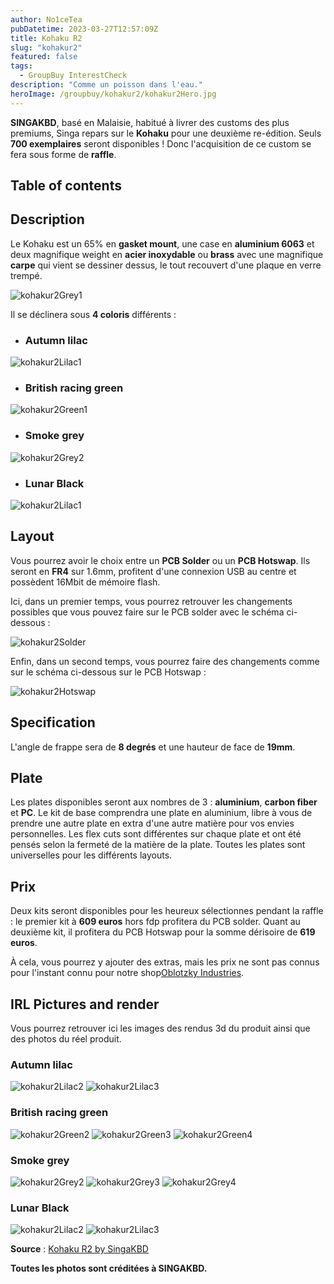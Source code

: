 ```yaml
---
author: No1ceTea
pubDatetime: 2023-03-27T12:57:09Z
title: Kohaku R2
slug: "kohakur2"
featured: false
tags:
  - GroupBuy InterestCheck
description: "Comme un poisson dans l'eau."
heroImage: /groupbuy/kohakur2/kohakur2Hero.jpg
---
```


**SINGAKBD**, basé en Malaisie, habitué à livrer des customs des plus premiums, Singa repars sur le **Kohaku** pour une deuxième re-édition. Seuls **700 exemplaires** seront disponibles ! Donc l'acquisition de ce custom se fera sous forme de **raffle**.

## Table of contents

## Description

Le Kohaku est un 65% en **gasket mount**, une case en **aluminium 6063** et deux magnifique weight en **acier inoxydable** ou **brass** avec une magnifique **carpe** qui vient se dessiner dessus, le tout recouvert d'une plaque en verre trempé.

![kohakur2Grey1](/groupbuy/kohakur2/kohakur2Grey1.jpg)

Il se déclinera sous **4 coloris** différents :

- ### Autumn lilac

![kohakur2Lilac1](/groupbuy/kohakur2/kohakur2Lilac1.jpg)

- ### British racing green

![kohakur2Green1](/groupbuy/kohakur2/kohakur2Green1.jpg)

- ### Smoke grey

![kohakur2Grey2](/groupbuy/kohakur2/kohakur2Grey2.jpg)

- ### Lunar Black

![kohakur2Lilac1](/groupbuy/kohakur2/kohakur2Black1.jpg)

## Layout

Vous pourrez avoir le choix entre un **PCB Solder** ou un **PCB Hotswap**. Ils seront en **FR4** sur 1.6mm, profitent d'une connexion USB au centre et possèdent 16Mbit de mémoire flash.

Ici, dans un premier temps, vous pourrez retrouver les changements possibles que vous pouvez faire sur le PCB solder avec le schéma ci-dessous :

![kohakur2Solder](/groupbuy/kohakur2/kohakur2Solder.jpg)

Enfin, dans un second temps, vous pourrez faire des changements comme sur le schéma ci-dessous sur le PCB Hotswap :

![kohakur2Hotswap](/groupbuy/kohakur2/kohakur2Hotswap.jpg)

## Specification

L'angle de frappe sera de **8 degrés** et une hauteur de face de **19mm**.

## Plate

Les plates disponibles seront aux nombres de 3 : **aluminium**, **carbon fiber** et **PC**. Le kit de base comprendra une plate en aluminium, libre à vous de prendre une autre plate en extra d'une autre matière pour vos envies personnelles. Les flex cuts sont différentes sur chaque plate et ont été pensés selon la fermeté de la matière de la plate. Toutes les plates sont universelles pour les différents layouts.

## Prix

Deux kits seront disponibles pour les heureux sélectionnes pendant la raffle : le premier kit à **609 euros** hors fdp profitera du PCB solder. Quant au deuxième kit, il profitera du PCB Hotswap pour la somme dérisoire de **619 euros**.

À cela, vous pourrez y ajouter des extras, mais les prix ne sont pas connus pour l'instant connu pour notre shop[Oblotzky Industries](https://oblotzky.industries/).

## IRL Pictures and render

Vous pourrez retrouver ici les images des rendus 3d du produit ainsi que des photos du réel produit.

### Autumn lilac

![kohakur2Lilac2](/groupbuy/kohakur2/kohakur2Lilac2.jpg)
![kohakur2Lilac3](/groupbuy/kohakur2/kohakur2Lilac3.jpg)

### British racing green

![kohakur2Green2](/groupbuy/kohakur2/kohakur2Green2.jpg)
![kohakur2Green3](/groupbuy/kohakur2/kohakur2Green3.jpg)
![kohakur2Green4](/groupbuy/kohakur2/kohakur2Green4.jpg)

### Smoke grey

![kohakur2Grey2](/groupbuy/kohakur2/kohakur2Grey1.jpg)
![kohakur2Grey3](/groupbuy/kohakur2/kohakur2Grey3.jpg)
![kohakur2Grey4](/groupbuy/kohakur2/kohakur2Grey4.jpg)

### Lunar Black

![kohakur2Lilac2](/groupbuy/kohakur2/kohakur2Black2.jpg)
![kohakur2Lilac3](/groupbuy/kohakur2/kohakur2Black3.jpg)

**Source** : [Kohaku R2 by SingaKBD](https://singakbd.com/blogs/groupbuy-and-updates/kohaku-r2-groupbuy)

**Toutes les photos sont créditées à SINGAKBD.**
